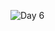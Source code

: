 
![Day 6](https://user-images.githubusercontent.com/45221397/68001231-459ac200-fc89-11e9-9d0c-7fe4666608db.png)

